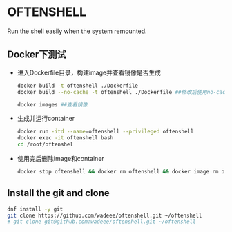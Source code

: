 # OFTENSHELL

Run the shell easily when the system remounted.

## Docker下测试

+ 进入Dockerfile目录，构建image并查看镜像是否生成

    ```bash
    docker build -t oftenshell ./Dockerfile
    docker build --no-cache -t oftenshell ./Dockerfile ##修改后使用no-cache参数生成
    ```

    ```bash
    docker images ##查看镜像
    ```

+ 生成并运行container

    ```bash
    docker run -itd --name=oftenshell --privileged oftenshell
    docker exec -it oftenshell bash
    cd /root/oftenshel
    ```

+ 使用完后删除image和container

    ```bash
    docker stop oftenshell && docker rm oftenshell && docker image rm oftenshell
    ```

## Install the git and clone

```bash
dnf install -y git
git clone https://github.com/wadeee/oftenshell.git ~/oftenshell
# git clone git@github.com:wadeee/oftenshell.git ~/oftenshell
```
